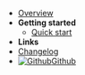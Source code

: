 - [Overview](/en-us/)
- **Getting started**
  - [Quick start](/en-us/quickstart)
- **Links**
- [Changelog](/en-us/changelog)
- [![Github](https://icongram.jgog.in/simple/github.svg?color=808080&size=16)Github](https://github.com/ymind/rsql-querydsl)
